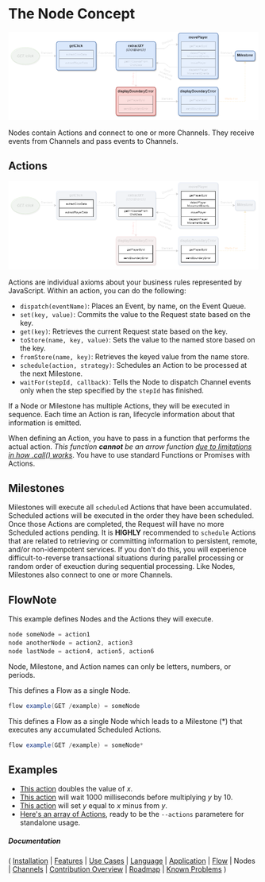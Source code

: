 # The Node Concept

![Nodes](images/Nodes.png)

Nodes contain Actions and connect to one or more Channels.  They receive events from Channels and pass events to Channels.

## Actions

![Actions](images/Actions.png)

Actions are individual axioms about your business rules represented by JavaScript.  Within an action, you can do the following:

* `dispatch(eventName)`: Places an Event, by name, on the Event Queue.
* `set(key, value)`: Commits the value to the Request state based on the key.
* `get(key)`: Retrieves the current Request state based on the key.
* `toStore(name, key, value)`: Sets the value to the named store based on the key.
* `fromStore(name, key)`: Retrieves the keyed value from the name store.
* `schedule(action, strategy)`: Schedules an Action to be processed at the next Milestone.
* `waitFor(stepId, callback)`: Tells the Node to dispatch Channel events only when the step specified by the `stepId` has finished.

If a Node or Milestone has multiple Actions, they will be executed in sequence.  Each time an Action is ran, lifecycle information about that information is emitted.

When defining an Action, you have to pass in a function that performs the actual action.  *This function **cannot** be an arrow function [due to limitations in how .call() works](https://github.com/Emblem21-OpenSource/flownote/blob/09480e60cd2738ea011d236da18f36cd7515c78b/src/action.js#L66)*.  You have to use standard Functions or Promises with Actions.

## Milestones

Milestones will execute all `schedule`d Actions that have been accumulated.  Scheduled actions will be executed in the order they have been scheduled.  Once those Actions are completed, the Request will have no more Scheduled actions pending.  It is **HIGHLY** recommended to `schedule` Actions that are related to retrieving or committing information to persistent, remote, and/or non-idempotent services.  If you don't do this, you will experience difficult-to-reverse transactional situations during parallel processing or random order of exeuction during sequential processing. Like Nodes, Milestones also connect to one or more Channels.

## FlowNote

This example defines Nodes and the Actions they will execute.

```java
node someNode = action1
node anotherNode = action2, action3
node lastNode = action4, action5, action6
```

Node, Milestone, and Action names can only be letters, numbers, or periods.

This defines a Flow as a single Node.

```java
flow example(GET /example) = someNode
```

This defines a Flow as a single Node which leads to a Milestone (*) that executes any accumulated Scheduled Actions.

```java
flow example(GET /example) = someNode*
```

## Examples

* [This action](https://github.com/Emblem21-OpenSource/flownote/blob/8957b98d719b2b0339e38006708156d493f951ce/tests/flowExamples.js#L24) doubles the value of *x*.
* [This action](https://github.com/Emblem21-OpenSource/flownote/blob/8957b98d719b2b0339e38006708156d493f951ce/tests/flowExamples.js#L51) will wait 1000 milliseconds before multiplying *y* by 10.
* [This action](https://github.com/Emblem21-OpenSource/flownote/blob/8957b98d719b2b0339e38006708156d493f951ce/tests/flowExamples.js#L33) will set *y* equal to *x* minus from *y*.
* [Here's an array of Actions](https://github.com/Emblem21-OpenSource/flownote/blob/master/compiler/testActions.js), ready to be the `--actions` parametere for standalone usage.

##### Documentation

( 
[Installation](01-installation.md) | 
[Features](02-features.md) | 
[Use Cases](03-use-cases.md) | 
[Language](04-language.md) | 
[Application](05-application.md) | 
[Flow](06-flow.md) | 
Nodes | 
[Channels](08-channels.md) | 
[Contribution Overview](09-contribution.md) | 
[Roadmap](10-roadmap.md) | 
[Known Problems](11-known-problems.md)
)